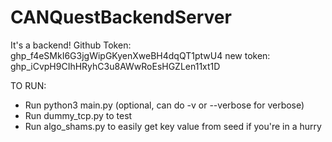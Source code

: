 # CANQuestBackendServer
It's a backend!
Github Token: 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
new token: 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

TO RUN:
- Run python3 main.py
(optional, can do -v or --verbose for verbose)
- Run dummy_tcp.py to test
- Run algo_shams.py to easily get key value from seed if you're in a hurry